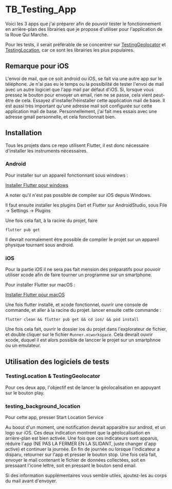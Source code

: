 # TB_Testing_App
Voici les 3 apps que j'ai préparer afin de pouvoir tester le fonctionnement en arrière-plan des librairies que je propose d'utiliser pour l'application de la Roue Qui Marche.

Pour les tests, il serait préférable de se concentrer sur [TestingGeolocator](https://github.com/MasterZeus97/TB_Testing_App/tree/main/TestingGeolocator) et [TestingLocation](https://github.com/MasterZeus97/TB_Testing_App/tree/main/TestingLocation/testing_location), car ce sont les librairies les plus populaires.

## Remarque pour iOS
L'envoi de mail, que ce soit android ou iOS, se fait via une autre app sur le téléphone. Je n'ai pas eu le temps ou la possibilité de tester l'envoi de mail avec un autre logiciel que l'app mail par défaut d'iOS. Si, lorsque vous pressez le bouton pour envoyer un email, rien ne se passe, cela vient peut-être de cela. Essayez d'installer7réinstaller cette application mail de base.
Il est aussi très important qu'une adresse mail soit configurée sur cette application mail de base. Personnellement, j'ai fait mes essais avec une adresse gmail personnelle, et cela fonctionnait bien.

## Installation

Tous les projets dans ce repo utilisent Flutter, il est donc nécessaire d'installer les instruments nécessaires.

### Android

Pour installer sur un appareil fonctionnant sous windows :

[Installer Flutter pour windows](https://docs.flutter.dev/get-started/install/windows/desktop)

A noter qu'il n'est pas possible de compiler sur iOS depuis Windows.

Il faut ensuite installer les plugins Dart et Flutter sur AndroidStudio, sous File -> Settings -> Plugins

Une fois cela fait, à la racine du projet, faire

```
flutter pub get
```

Il devrait normalement être possible de compiler le projet sur un appareil physique tournant sous android.

### iOS

Pour la partie iOS il ne sera pas fait mension des préparatifs pour pouvoir utiliser xcode afin de faire tourner un programme sur un smartphone.

Pour installer Flutter sur macOS :

[Installer Flutter pour macOS](https://docs.flutter.dev/get-started/install/macos/mobile-ios?tab=download)

Une fois flutter installé, et xcode fonctionnel, ouvrir une console de commande, et aller à la racine du projet. lancer ensuite cette commande :
```
flutter clean && flutter pub get && cd ios/ && pod install
```
Une fois cela fait, ouvrir le dossier ios du projet dans l'explorateur de fichier, et double cliquer sur le fichier `Runner.xcworkspace`. Cela devrait ouvrir xcode, duquel il est alors possible de lanccer le projet sur un smartphnoe ou un emulateur.


## Utilisation des logiciels de tests

### TestingLocation & TestingGeolocator
Pour ces deux app, l'objectif est de lancer la géolocalisation en appuyant sur le bouton play.

 ### testing_background_location
 Pour cette app, presser Start Location Service

Au boout d'un moment, une notification devrait apparaître sur androd, et un logo sur iOS. Ces deux indication montrent que la géolocalisation en arrière-plan est bien activée. Une fois que ces indicateurs sont apparus, réduire l'app (NE PAS LA FERMER EN LA SLIDANT, juste changer d'app active) et continuer la journée.
En fin de journée ou lorsque l'indicateur a disparu, retourner sur l'app et presser le bouton stop. Une fois cela fait, envoyer le mail contenant le fichier de données collectées, soit en pressaant l'icone lettre, soit en pressant le bouton send email.

Si des information supplémentaires vous semble utiles, ajoutez-les au corps du mail avant d'envoyer.
